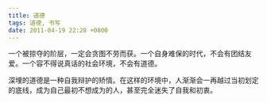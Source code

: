 ```yaml
---
title: 道德
tags: 道德, 书写
date: 2011-04-19 22:28 +0800
---
```



一个被掠夺的阶层，一定会贪图不劳而获。一个自身难保的时代，不会有团结友爱。一个容不得说真话的社会环境，不会有道德。

深埋的道德是一种自我辩护的矫情。在这样的环境中，人渐渐会一再越过当初划定的底线，成为自己最初不想成为的人，甚至完全迷失了自我和初衷。


